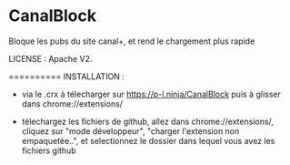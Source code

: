 CanalBlock
==========
Bloque les pubs du site canal+, et rend le chargement plus rapide

LICENSE : Apache V2.

==========
INSTALLATION : 

- via le .crx à télecharger sur https://p-l.ninja/CanalBlock puis à glisser dans chrome://extensions/

- télechargez les fichiers de github, allez dans chrome://extensions/, cliquez sur "mode développeur", "charger l'extension non empaquetée..", et selectionnez le dossier dans lequel vous avez les fichiers github